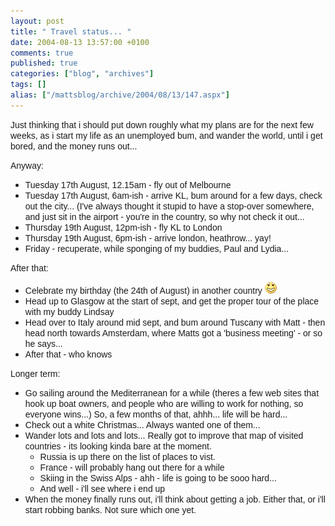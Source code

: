 ```yaml
---
layout: post
title: " Travel status... "
date: 2004-08-13 13:57:00 +0100
comments: true
published: true
categories: ["blog", "archives"]
tags: []
alias: ["/mattsblog/archive/2004/08/13/147.aspx"]
---
```

<!-- more -->

<P><FONT face=Arial>Just thinking that i should put down roughly what my plans are for the next few weeks, as i start my life as an unemployed bum, and wander the world, until i get bored, and the money runs out...</FONT></P>
 <P><FONT face=Arial>Anyway:</FONT></P>
 <UL>
 <LI><FONT face=Arial>Tuesday 17th August, 12.15am - fly out of Melbourne</FONT> 
 <LI><FONT face=Arial>Tuesday 17th August, 6am-ish - arrive KL, bum around for a few days, check out the city... (I've always thought it stupid to have a stop-over somewhere, and just sit in the airport - you're in the country, so why not check it out...</FONT> 
 <LI><FONT face=Arial>Thursday 19th August, 12pm-ish - fly KL to London</FONT> 
 <LI><FONT face=Arial>Thursday 19th August, 6pm-ish - arrive london, heathrow... yay!</FONT> 
 <LI><FONT face=Arial>Friday - recuperate, while sponging of my buddies, Paul and Lydia...</FONT></LI></UL><P><FONT face=Arial>After that:</FONT></P>
 <UL>
 <LI><FONT face=Arial>Celebrate my birthday (the 24th of August)&nbsp;in another country <IMG alt=":D" class="emoticon" src="/images/emotions/emotion-2.gif"></FONT> 
 <LI><FONT face=Arial>Head up to Glasgow at the start of sept, and get the proper tour of the place with my buddy Lindsay</FONT> 
 <LI><FONT face=Arial>Head over to Italy around mid sept, and bum around Tuscany with Matt - then head north towards Amsterdam, where Matts got a 'business meeting' - or so he says...</FONT> 
 <LI><FONT face=Arial>After that - who knows</FONT></LI></UL>
 <P><FONT face=Arial>Longer term:</FONT></P>
 <UL>
 <LI><FONT face=Arial>Go sailing around the Mediterranean for a while (theres a few web sites that hook up boat owners, and people who are willing to work for nothing, so everyone wins...) So, a few months of that, ahhh... life will be hard...</FONT> 
 <LI><FONT face=Arial>Check out a white Christmas... Always wanted one of them...</FONT> 
 <LI><FONT face=Arial>Wander lots and lots and lots... Really got to improve that map of visited countries - its looking kinda bare at the moment.</FONT> 
 <UL>
 <LI><FONT face=Arial>Russia is up there on the list of places to vist.</FONT> 
 <LI><FONT face=Arial>France - will probably hang out there for a while</FONT> 
 <LI><FONT face=Arial>Skiing in the Swiss Alps - ahh - life is going to be sooo hard...</FONT> 
 <LI><FONT face=Arial>And well - i'll see where i end up</FONT></LI></UL>
 <LI><FONT face=Arial>When the money finally runs out, i'll think about getting a job. Either that, or i'll start robbing banks. Not sure which one yet.</FONT></LI></UL>
